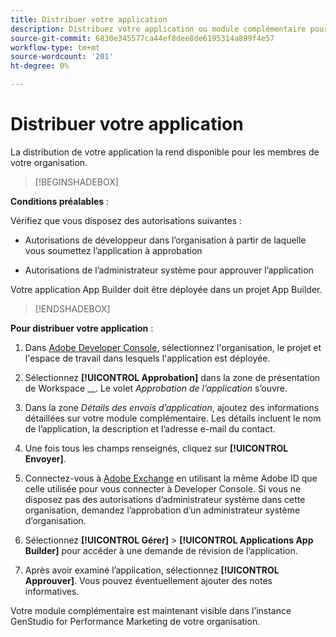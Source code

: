 ```yaml
---
title: Distribuer votre application
description: Distribuez votre application ou module complémentaire pour GenStudio for Performance Marketing.
source-git-commit: 6830e345577ca44ef8dee8de6195314a899f4e57
workflow-type: tm+mt
source-wordcount: '201'
ht-degree: 0%

---
```


# Distribuer votre application

La distribution de votre application la rend disponible pour les membres de votre organisation.

>[!BEGINSHADEBOX]

**Conditions préalables** :

Vérifiez que vous disposez des autorisations suivantes :

* Autorisations de développeur dans l’organisation à partir de laquelle vous soumettez l’application à approbation

* Autorisations de l’administrateur système pour approuver l’application

Votre application App Builder doit être déployée dans un projet App Builder.

>[!ENDSHADEBOX]

**Pour distribuer votre application** :

1. Dans [Adobe Developer Console](https://developer.adobe.com/console/), sélectionnez l&#39;organisation, le projet et l&#39;espace de travail dans lesquels l&#39;application est déployée.

1. Sélectionnez **[!UICONTROL Approbation]** dans la zone de présentation de Workspace __. Le volet _Approbation de l’application_ s’ouvre.

1. Dans la zone _Détails des envois d’application_, ajoutez des informations détaillées sur votre module complémentaire. Les détails incluent le nom de l’application, la description et l’adresse e-mail du contact.

1. Une fois tous les champs renseignés, cliquez sur **[!UICONTROL Envoyer]**.

1. Connectez-vous à [Adobe Exchange](https://exchange.adobe.com/) en utilisant la même Adobe ID que celle utilisée pour vous connecter à Developer Console. Si vous ne disposez pas des autorisations d’administrateur système dans cette organisation, demandez l’approbation d’un administrateur système d’organisation.

1. Sélectionnez **[!UICONTROL Gérer]** > **[!UICONTROL Applications App Builder]** pour accéder à une demande de révision de l’application.

1. Après avoir examiné l’application, sélectionnez **[!UICONTROL Approuver]**. Vous pouvez éventuellement ajouter des notes informatives.

Votre module complémentaire est maintenant visible dans l’instance GenStudio for Performance Marketing de votre organisation.
